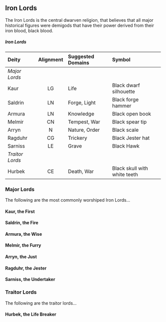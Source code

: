 ## Iron Lords
The Iron Lords is the central dwarven religion, that believes that all major historical figures were demigods that have their power derived from their iron blood, black blood.


<div class='wide'>

##### Iron Lords
| Deity         | Alignment | Suggested Domains | Symbol                       |
|:--------------|:--:|:-------------------------|:-----------------------------|
|*Major Lords*  |    |                          |                              |
| Kaur          | LG | Life                     | Black dwarf silhouette       |
| Saldrin       | LN | Forge, Light             | Black forge hammer           |
| Armura        | LN | Knowledge                | Black open book              |
| Melmir        | CN | Tempest, War             | Black spear tip              |
| Arryn         |  N | Nature, Order            | Black scale                  |
| Ragduhr       | CG | Trickery                 | Black Jester hat             |
| Sarniss       | LE | Grave                    | Black Hawk                   |
|*Traitor Lords*|    |                          |                              |
| Hurbek        | CE | Death, War               | Black skull with white teeth |

</div>


### Major Lords
The following are the most commonly worshiped Iron Lords...


#### Kaur, the First


#### Saldrin, the Fire


#### Armura, the Wise


#### Melmir, the Furry


#### Arryn, the Just


#### Ragduhr, the Jester


#### Sarniss, the Undertaker



### Traitor Lords
The following are the traitor lords...


#### Hurbek, the Life Breaker